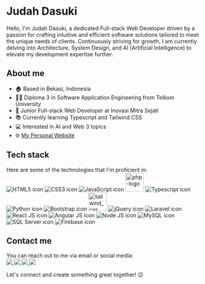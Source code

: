 # Judah Dasuki
Hello, I'm Judah Dasuki, a dedicated Full-stack Web Developer driven by a passion for crafting intuitive and efficient software solutions tailored to meet the unique needs of clients. Continuously striving for growth, I am currently delving into Architecture, System Design, and AI (Artificial Intelligence) to elevate my development expertise further.

## About me
- 🏠 Based in Bekasi, Indonesia
- 👨‍🎓 Diploma 3 in Software Application Engineering from Telkom University
- 💼 Junior Full-stack Web Developer at Inovasi Mitra Sejati
- 📚 Currently learning Typescript and Tailwind CSS
- 💻 Interested in AI and Web 3 topics
- 🌐 <a href="https://judahdasuki.netlify.app/">My Personal Website</a>

## Tech stack
Here are some of the technologies that I'm proficient in: <br>
![HTML5 icon](https://img.icons8.com/color/48/000000/html-5--v1.png)
![CSS3 icon](https://img.icons8.com/color/48/000000/css3.png)
![JavaScript icon](https://img.icons8.com/color/48/000000/javascript--v1.png)
<img width="48" height="48" src="https://img.icons8.com/officel/80/php-logo.png" alt="php-logo"/>
![Typescript icon](https://img.icons8.com/color/48/000000/typescript)
![Python icon](https://img.icons8.com/color/48/000000/python)
![Bootstrap icon](https://img.icons8.com/color/48/000000/bootstrap.png)
<img width="48" height="48" src="https://img.icons8.com/fluency/48/tailwind_css.png" alt="tailwind_css"/>
![jQuery icon](https://img.icons8.com/ios-filled/50/000000/jquery.png)
![Laravel icon](https://img.icons8.com/fluency/48/000000/laravel.png)
![React JS icon](https://img.icons8.com/color/48/000000/react-native.png)
![Angular JS icon](https://img.icons8.com/color/48/000000/angularjs)
![Node JS icon](https://img.icons8.com/color/48/000000/nodejs.png)
![MySQL icon](https://img.icons8.com/fluency/48/000000/mysql-logo.png)
![SQL Server icon](https://img.icons8.com/color/48/000000/microsoft-sql-server.png)
![Firebase icon](https://img.icons8.com/color/48/000000/firebase.png)


## Contact me
You can reach out to me via email or social media: <br>
<a href="mailto:judahjmdasuki@gmail.com">
  <img src="https://img.icons8.com/fluency/48/000000/gmail-new.png" />
</a>
<a href="tel:+6281387306360">
  <img src="https://img.icons8.com/color/48/000000/whatsapp--v1.png" />
</a>
<a href="https://twitter.com/judahdskh">
  <img src="https://img.icons8.com/color/48/000000/twitter--v2.png" />
</a>
<a href="https://www.linkedin.com/in/judahdasuki/">
  <img src="https://img.icons8.com/color/48/000000/linkedin.png" />
</a>

Let's connect and create something great together! 😉
